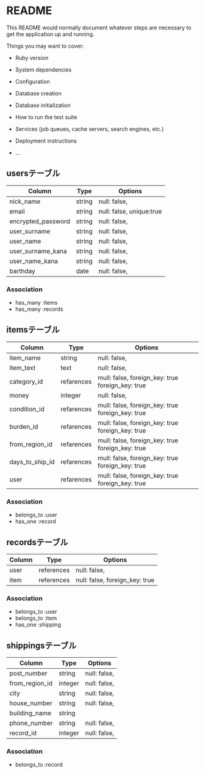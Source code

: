 # README

This README would normally document whatever steps are necessary to get the
application up and running.

Things you may want to cover:

* Ruby version

* System dependencies

* Configuration

* Database creation

* Database initialization

* How to run the test suite

* Services (job queues, cache servers, search engines, etc.)

* Deployment instructions

* ...


## usersテーブル

|Column             |Type       |Options                        |
|----------------   |---------- |------------------------------ |
|nick_name          |string     |null: false,  |
|email              |string     |null: false, unique:true |
|encrypted_password |string     |null: false, |
|user_surname       |string     |null: false, |
|user_name          |string     |null: false, |
|user_surname_kana  |string     |null: false, |
|user_name_kana     |string     |null: false, |
|barthday           |date       |null: false, |

### Association
- has_many :items
- has_many :records

## itemsテーブル

|Column         |Type               |Options                        |
|-------------  |------------------ |------------------------------ |
|item_name      |string             |null: false, |
|item_text      |text               |null: false, |
|category_id    |refarences         |mull: false, foreign_key: true foreign_key: true |
|money          |integer            |null: false, |
|condition_id   |refarences         |mull: false, foreign_key: true foreign_key: true |
|burden_id      |refarences         |mull: false, foreign_key: true foreign_key: true |
|from_region_id |refarences         |mull: false, foreign_key: true foreign_key: true |
|days_to_ship_id|refarences         |mull: false, foreign_key: true foreign_key: true |
|user           |refarences         |mull: false, foreign_key: true foreign_key: true |

### Association
- belongs_to :user
- has_one    :record

## recordsテーブル

|Column     |Type           |Options                        |
|--------   |-------------- |------------------------------ |
|user       |references     |null: false, |
|item       |references     |null: false, foreign_key: true |


### Association
- belongs_to :user
- belongs_to :item
- has_one :shipping

## shippingsテーブル

|Column        |Type       |Options                        |
|-----------  |---------- |------------------------------ |
|post_number   |string     |null: false, |
|from_region_id|integer    |null: false, |
|city          |string     |null: false, |
|house_number  |string     |null: false, |
|building_name |string     |             |
|phone_number  |string     |null: false, |
|record_id     |integer    |null: false, |

### Association
- belongs_to :record
